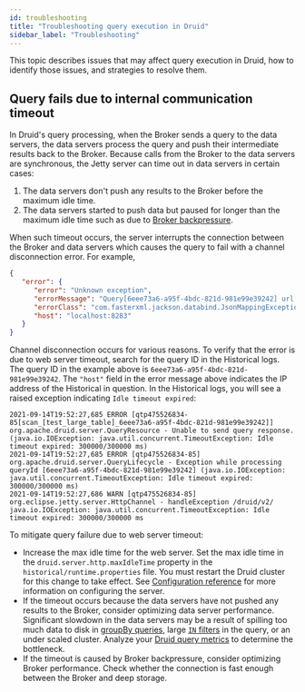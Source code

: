 ```yaml
---
id: troubleshooting
title: "Troubleshooting query execution in Druid"
sidebar_label: "Troubleshooting"
---
```


<!--
  ~ Licensed to the Apache Software Foundation (ASF) under one
  ~ or more contributor license agreements.  See the NOTICE file
  ~ distributed with this work for additional information
  ~ regarding copyright ownership.  The ASF licenses this file
  ~ to you under the Apache License, Version 2.0 (the
  ~ "License"); you may not use this file except in compliance
  ~ with the License.  You may obtain a copy of the License at
  ~
  ~   http://www.apache.org/licenses/LICENSE-2.0
  ~
  ~ Unless required by applicable law or agreed to in writing,
  ~ software distributed under the License is distributed on an
  ~ "AS IS" BASIS, WITHOUT WARRANTIES OR CONDITIONS OF ANY
  ~ KIND, either express or implied.  See the License for the
  ~ specific language governing permissions and limitations
  ~ under the License.
  -->

This topic describes issues that may affect query execution in Druid, how to identify those issues, and strategies to resolve them.

## Query fails due to internal communication timeout

In Druid's query processing, when the Broker sends a query to the data servers, the data servers process the query and push their intermediate results back to the Broker.
Because calls from the Broker to the data servers are synchronous, the Jetty server can time out in data servers in certain cases: 

1. The data servers don't push any results to the Broker before the maximum idle time.
2. The data servers started to push data but paused for longer than the maximum idle time such as due to [Broker backpressure](../operations/basic-cluster-tuning.md#broker-backpressure).

When such timeout occurs, the server interrupts the connection between the Broker and data servers which causes the query to fail with a channel disconnection error. For example,

```json
{
   "error": {
      "error": "Unknown exception",
      "errorMessage": "Query[6eee73a6-a95f-4bdc-821d-981e99e39242] url[https://localhost:8283/druid/v2/] failed with exception msg [Channel disconnected] (through reference chain: org.apache.druid.query.scan.ScanResultValue[\"segmentId\"])",
      "errorClass": "com.fasterxml.jackson.databind.JsonMappingException",
      "host": "localhost:8283"
   }
}
```

Channel disconnection occurs for various reasons.
To verify that the error is due to web server timeout, search for the query ID in the Historical logs.
The query ID in the example above is `6eee73a6-a95f-4bdc-821d-981e99e39242`.
The `"host"` field in the error message above indicates the IP address of the Historical in question.
In the Historical logs, you will see a raised exception indicating `Idle timeout expired`:

```text
2021-09-14T19:52:27,685 ERROR [qtp475526834-85[scan_[test_large_table]_6eee73a6-a95f-4bdc-821d-981e99e39242]] org.apache.druid.server.QueryResource - Unable to send query response. (java.io.IOException: java.util.concurrent.TimeoutException: Idle timeout expired: 300000/300000 ms)
2021-09-14T19:52:27,685 ERROR [qtp475526834-85] org.apache.druid.server.QueryLifecycle - Exception while processing queryId [6eee73a6-a95f-4bdc-821d-981e99e39242] (java.io.IOException: java.util.concurrent.TimeoutException: Idle timeout expired: 300000/300000 ms)
2021-09-14T19:52:27,686 WARN [qtp475526834-85] org.eclipse.jetty.server.HttpChannel - handleException /druid/v2/ java.io.IOException: java.util.concurrent.TimeoutException: Idle timeout expired: 300000/300000 ms
```

To mitigate query failure due to web server timeout:
* Increase the max idle time for the web server.
Set the max idle time in the `druid.server.http.maxIdleTime` property in the `historical/runtime.properties` file.
You must restart the Druid cluster for this change to take effect.
See [Configuration reference](../configuration/index.md) for more information on configuring the server. 
* If the timeout occurs because the data servers have not pushed any results to the Broker, consider optimizing data server performance. Significant slowdown in the data servers may be a result of spilling too much data to disk in [groupBy queries](groupbyquery.md#performance-tuning-for-groupby), large [`IN` filters](filters.md#in-filter) in the query, or an under scaled cluster. Analyze your [Druid query metrics](../operations/metrics.md#query-metrics) to determine the bottleneck.
* If the timeout is caused by Broker backpressure, consider optimizing Broker performance. Check whether the connection is fast enough between the Broker and deep storage.

